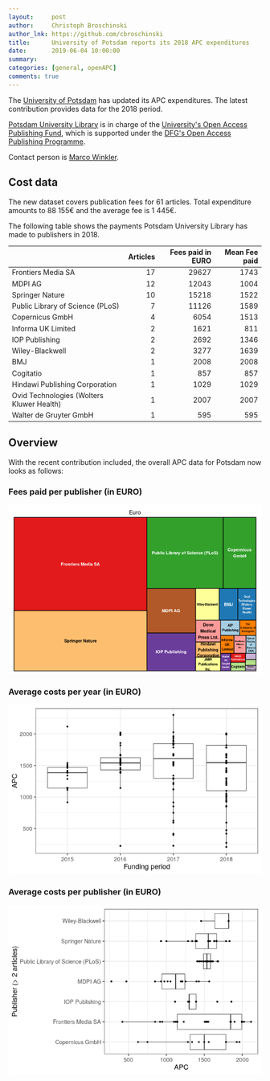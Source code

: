 ```yaml
---
layout:     post
author:     Christoph Broschinski
author_lnk: https://github.com/cbroschinski
title:      University of Potsdam reports its 2018 APC expenditures
date:       2019-06-04 10:00:00
summary:    
categories: [general, openAPC]
comments: true
---
```




The [University of Potsdam](https://www.uni-potsdam.de/en/) has updated its APC expenditures. The latest contribution provides data for the 2018 period.

[Potsdam University Library](http://info.ub.uni-potsdam.de/?lang=gb&) is in charge of the [University's Open Access Publishing Fund](https://publishup.uni-potsdam.de/opus4-ubp/home/index/help/content/publication_fund), which is supported under the [DFG's Open Access Publishing Programme](http://www.dfg.de/en/research_funding/programmes/infrastructure/lis/funding_opportunities/open_access/).

Contact person is [Marco Winkler](mailto:mawinkl@uni-potsdam.de).

## Cost data



The new dataset covers publication fees for 61 articles. Total expenditure amounts to 88 155€ and the average fee is 1 445€.

The following table shows the payments Potsdam University Library has made to publishers in 2018.


|                                          | Articles| Fees paid in EURO| Mean Fee paid|
|:-----------------------------------------|--------:|-----------------:|-------------:|
|Frontiers Media SA                        |       17|             29627|          1743|
|MDPI AG                                   |       12|             12043|          1004|
|Springer Nature                           |       10|             15218|          1522|
|Public Library of Science (PLoS)          |        7|             11126|          1589|
|Copernicus GmbH                           |        4|              6054|          1513|
|Informa UK Limited                        |        2|              1621|           811|
|IOP Publishing                            |        2|              2692|          1346|
|Wiley-Blackwell                           |        2|              3277|          1639|
|BMJ                                       |        1|              2008|          2008|
|Cogitatio                                 |        1|               857|           857|
|Hindawi Publishing Corporation            |        1|              1029|          1029|
|Ovid Technologies (Wolters Kluwer Health) |        1|              2007|          2007|
|Walter de Gruyter GmbH                    |        1|               595|           595|

## Overview

With the recent contribution included, the overall APC data for Potsdam now looks as follows:

### Fees paid per publisher (in EURO)

![plot of chunk tree_potsdam_2019_06_04_full](/figure/tree_potsdam_2019_06_04_full-1.png)

###  Average costs per year (in EURO)

![plot of chunk box_potsdam_2019_06_04_year_full](/figure/box_potsdam_2019_06_04_year_full-1.png)

###  Average costs per publisher (in EURO)

![plot of chunk box_potsdam_2019_06_04_publisher_full](/figure/box_potsdam_2019_06_04_publisher_full-1.png)
